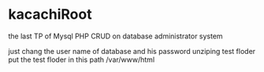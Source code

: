 # kacachiRoot

the last TP of Mysql PHP CRUD on database administrator system

just chang the user name of database  and his password
unziping test floder
put the test floder in this path /var/www/html

